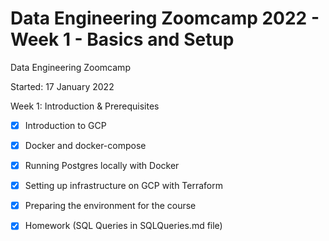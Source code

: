 # Data Engineering Zoomcamp 2022 - Week 1 - Basics and Setup

Data Engineering Zoomcamp

Started: 17 January 2022

Week 1: Introduction & Prerequisites
- [x] Introduction to GCP
- [x] Docker and docker-compose
- [x] Running Postgres locally with Docker
- [x] Setting up infrastructure on GCP with Terraform
- [x] Preparing the environment for the course
- [x] Homework (SQL Queries in SQLQueries.md file)

